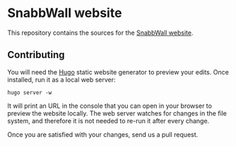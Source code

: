 # SnabbWall website

This repository contains the sources for the [SnabbWall website](http://snabbwall.igalia.com).

## Contributing

You will need the [Hugo](http://gohugo.io) static website generator to preview your edits. Once installed, run it as a local web server:

```
hugo server -w
```

It will print an URL in the console that you can open in your browser to preview the website locally. The web server watches for changes in the file system, and therefore it is not needed to re-run it after every change.

Once you are satisfied with your changes, send us a pull request.

